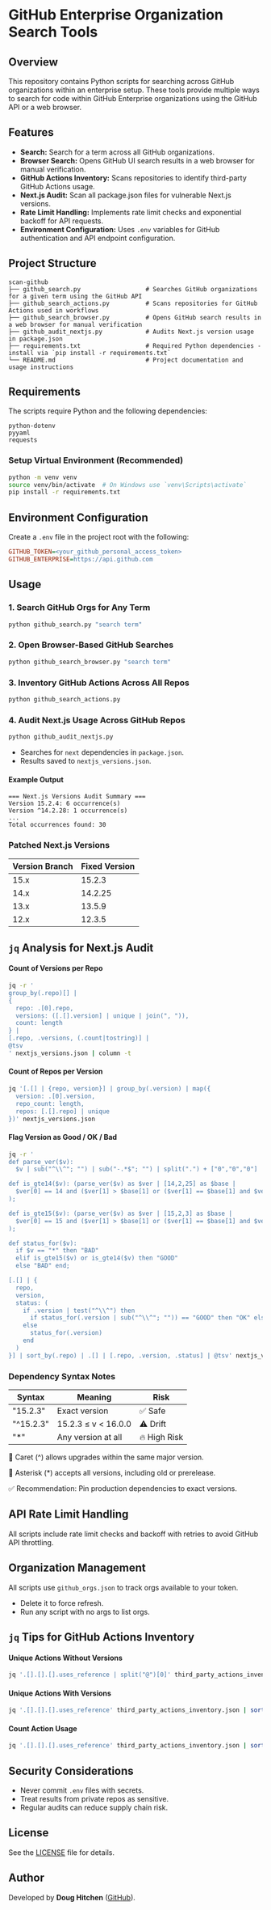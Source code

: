 # GitHub Enterprise Organization Search Tools

## Overview

This repository contains Python scripts for searching across GitHub organizations within an enterprise setup. These tools provide multiple ways to search for code within GitHub Enterprise organizations using the GitHub API or a web browser.

## Features

- **Search:** Search for a term across all GitHub organizations.
- **Browser Search:** Opens GitHub UI search results in a web browser for manual verification.
- **GitHub Actions Inventory:** Scans repositories to identify third-party GitHub Actions usage.
- **Next.js Audit:** Scan all package.json files for vulnerable Next.js versions.
- **Rate Limit Handling:** Implements rate limit checks and exponential backoff for API requests.
- **Environment Configuration:** Uses `.env` variables for GitHub authentication and API endpoint configuration.

## Project Structure

```
scan-github
├── github_search.py                  # Searches GitHub organizations for a given term using the GitHub API
├── github_search_actions.py          # Scans repositories for GitHub Actions used in workflows
├── github_search_browser.py          # Opens GitHub search results in a web browser for manual verification
├── github_audit_nextjs.py            # Audits Next.js version usage in package.json
├── requirements.txt                  # Required Python dependencies - install via `pip install -r requirements.txt`
└── README.md                         # Project documentation and usage instructions
```

## Requirements

The scripts require Python and the following dependencies:

```
python-dotenv
pyyaml
requests
```

### Setup Virtual Environment (Recommended)

```sh
python -m venv venv
source venv/bin/activate  # On Windows use `venv\Scripts\activate`
pip install -r requirements.txt
```

## Environment Configuration

Create a `.env` file in the project root with the following:

```ini
GITHUB_TOKEN=<your_github_personal_access_token>
GITHUB_ENTERPRISE=https://api.github.com
```

## Usage

### 1. Search GitHub Orgs for Any Term

```sh
python github_search.py "search term"
```

### 2. Open Browser-Based GitHub Searches

```sh
python github_search_browser.py "search term"
```

### 3. Inventory GitHub Actions Across All Repos

```sh
python github_search_actions.py
```

### 4. Audit Next.js Usage Across GitHub Repos

```sh
python github_audit_nextjs.py
```

- Searches for `next` dependencies in `package.json`.
- Results saved to `nextjs_versions.json`.

#### Example Output

```
=== Next.js Versions Audit Summary ===
Version 15.2.4: 6 occurrence(s)
Version ^14.2.28: 1 occurrence(s)
...
Total occurrences found: 30
```

### Patched Next.js Versions

| Version Branch | Fixed Version |
|----------------|----------------|
| 15.x           | 15.2.3         |
| 14.x           | 14.2.25        |
| 13.x           | 13.5.9         |
| 12.x           | 12.3.5         |

## `jq` Analysis for Next.js Audit

#### Count of Versions per Repo

```bash
jq -r '
group_by(.repo)[] |
{
  repo: .[0].repo,
  versions: ([.[].version] | unique | join(", ")),
  count: length
} |
[.repo, .versions, (.count|tostring)] |
@tsv
' nextjs_versions.json | column -t
```

#### Count of Repos per Version

```bash
jq '[.[] | {repo, version}] | group_by(.version) | map({
  version: .[0].version,
  repo_count: length,
  repos: [.[].repo] | unique
})' nextjs_versions.json
```

#### Flag Version as Good / OK / Bad

```bash
jq -r '
def parse_ver($v):
  $v | sub("^\\^"; "") | sub("-.*$"; "") | split(".") + ["0","0","0"] | .[0:3] | map(tonumber);

def is_gte14($v): (parse_ver($v) as $ver | [14,2,25] as $base |
  $ver[0] == 14 and ($ver[1] > $base[1] or ($ver[1] == $base[1] and $ver[2] >= $base[2]))
);

def is_gte15($v): (parse_ver($v) as $ver | [15,2,3] as $base |
  $ver[0] == 15 and ($ver[1] > $base[1] or ($ver[1] == $base[1] and $ver[2] >= $base[2]))
);

def status_for($v):
  if $v == "*" then "BAD"
  elif is_gte15($v) or is_gte14($v) then "GOOD"
  else "BAD" end;

[.[] | {
  repo,
  version,
  status: (
    if .version | test("^\\^") then
      if status_for(.version | sub("^\\^"; "")) == "GOOD" then "OK" else "BAD" end
    else
      status_for(.version)
    end
  )
}] | sort_by(.repo) | .[] | [.repo, .version, .status] | @tsv' nextjs_versions.json | column -t
```

### Dependency Syntax Notes

| Syntax    | Meaning                     | Risk       |
|-----------|-----------------------------|------------|
| "15.2.3"  | Exact version               | ✅ Safe     |
| "^15.2.3" | 15.2.3 ≤ v < 16.0.0         | ⚠️ Drift    |
| "*"       | Any version at all          | 🔥 High Risk|

📌 Caret (^) allows upgrades within the same major version.

📌 Asterisk (*) accepts all versions, including old or prerelease.

✅ Recommendation: Pin production dependencies to exact versions.

## API Rate Limit Handling

All scripts include rate limit checks and backoff with retries to avoid GitHub API throttling.

## Organization Management

All scripts use `github_orgs.json` to track orgs available to your token.

- Delete it to force refresh.
- Run any script with no args to list orgs.

## `jq` Tips for GitHub Actions Inventory

#### Unique Actions Without Versions

```bash
jq '.[].[].[].uses_reference | split("@")[0]' third_party_actions_inventory.json | sort -u
```

#### Unique Actions With Versions

```bash
jq '.[].[].[].uses_reference' third_party_actions_inventory.json | sort -u
```

#### Count Action Usage

```bash
jq '.[].[].[].uses_reference' third_party_actions_inventory.json | sort | uniq -c | sort -nr
```

## Security Considerations

- Never commit `.env` files with secrets.
- Treat results from private repos as sensitive.
- Regular audits can reduce supply chain risk.

## License

See the [LICENSE](../LICENSE) file for details.

## Author

Developed by **Doug Hitchen** ([GitHub](https://github.com/drhitchen)).
